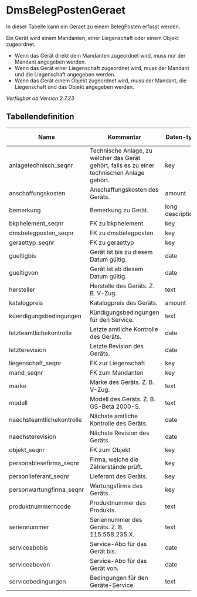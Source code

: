 # DmsBelegPostenGeraet

In dieser Tabelle kann ein Geraet zu einem BelegPosten erfasst werden.

Ein Gerät wird einem Mandanten, einer Liegenschaft oder einem Objekt zugeordnet.

- Wenn das Gerät direkt dem Mandanten zugeordnet wird, muss nur der Mandant angegeben werden.
- Wenn das Gerät einer Liegenschaft zugeordnet wird, muss der Mandant und die Liegenschaft angegeben werden.
- Wenn das Gerät einem Objekt zugeordnet wird, muss der Mandant, die Liegenschaft und das Objekt angegeben werden.

_Verfügbar ab Version 2.7.23_

## Tabellendefinition

| Name                      | Kommentar                                                                                    | Daten-typ        | Null-able | Defaultwert |
| ------------------------- | -------------------------------------------------------------------------------------------- | ---------------- | --------- | ----------- |
| anlagetechnisch_seqnr     | Technische Anlage, zu welcher das Gerät gehört, falls es zu einer technischen Anlage gehört. | key              | Y         |             |
| anschaffungskosten        | Anschaffungskosten des Geräts.                                                               | amount           | Y         | 0.00        |
| bemerkung                 | Bemerkung zu Gerät.                                                                          | long description | N         | ''          |
| bkphelement_seqnr         | FK zu bkphelement                                                                            | key              | Y         |             |
| dmsbelegposten_seqnr      | FK zu dmsbelegposten                                                                         | key              | N         |             |
| geraettyp_seqnr           | FK zu geraettyp                                                                              | key              | Y         |             |
| gueltigbis                | Gerät ist bis zu diesem Datum gültig.                                                        | date             | Y         |             |
| gueltigvon                | Gerät ist ab diesem Datum gültig.                                                            | date             | N         | getdate()   |
| hersteller                | Herstelle des Geräts. Z. B. V-Zug.                                                           | text             | Y         | ''          |
| katalogpreis              | Katalogpreis des Geräts.                                                                     | amount           | Y         | 0.00        |
| kuendigungsbedingungen    | Kündigungsbedingungen für den Service.                                                       | text             | N         | ''          |
| letzteamtlichekontrolle   | Letzte amtliche Kontrolle des Geräts.                                                        | date             | Y         |             |
| letzterevision            | Letzte Revision des Geräts.                                                                  | date             | Y         |             |
| liegenschaft_seqnr        | FK zur Liegenschaft                                                                          | key              | Y         |             |
| mand_seqnr                | FK zum Mandanten                                                                             | key              | N         |             |
| marke                     | Marke des Geräts. Z. B. V-Zug.                                                               | text             | N         |             |
| modell                    | Modell des Geräts. Z. B. GS-Beta 2000-S.                                                     | text             | N         |             |
| naechsteamtlichekontrolle | Nächste amtliche Kontrolle des Geräts.                                                       | date             | Y         |             |
| naechsterevision          | Nächste Revision des Geräts.                                                                 | date             | Y         |             |
| objekt_seqnr              | FK zum Objekt                                                                                | key              | Y         |             |
| personablesefirma_seqnr   | Firma, welche die Zählerstände prüft.                                                        | key              | Y         |             |
| personlieferant_seqnr     | Lieferant des Geräts.                                                                        | key              | Y         |             |
| personwartungfirma_seqnr  | Wartungsfirma des Geräts.                                                                    | key              | Y         |             |
| produktnummerncode        | Produktnummer des Produkts.                                                                  | text             | N         | ''          |
| seriennummer              | Seriennummer des Geräts. Z. B. 115.558.235.X.                                                | text             | N         | ''          |
| serviceabobis             | Service-Abo für das Gerät bis.                                                               | date             | Y         |             |
| serviceabovon             | Service-Abo für das Gerät von.                                                               | date             | Y         |             |
| servicebedingungen        | Bedingungen für den Geräte-Service.                                                          | text             | N         | ''          |
